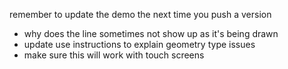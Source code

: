 remember to update the demo the next time you push a version
- why does the line sometimes not show up as it's being drawn
- update use instructions to explain geometry type issues
- make sure this will work with touch screens

